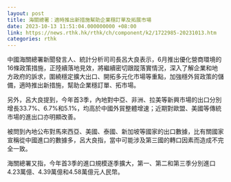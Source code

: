 ```yaml
---
layout: post
title: 海關總署：適時推出新措施幫助企業穩訂單及拓展市場
date: 2023-10-13 11:51:04.000000000 +08:00
link: https://news.rthk.hk/rthk/ch/component/k2/1722985-20231013.htm
categories: rthk
---
```


中國海關總署新聞發言人、統計分析司司長呂大良表示，6月推出優化營商環境的16條政策措施，正陸續落地見效，將繼續密切跟蹤落實情況，深入了解企業和地方政府的訴求，圍繞穩定擴大出口、開拓多元化市場等重點，加強穩外貿政策的儲備，適時推出新措施，幫助企業穩訂單、拓市場。

另外，呂大良提到，今年首3季，內地對中亞、非洲、拉美等新興市場的出口分別增長33.7%、6.7%和5.1%，均高於中國外貿整體增速；近期對歐盟、美國等傳統市場的進出口亦明顯改善。

被問到內地公布對馬來西亞、美國、泰國、新加坡等國家的出口數據，比有關國家宣稱從中國進口的數據多，呂大良指，當中可能涉及第三國的轉口因素而造成不完全一致。

海關總署又指，今年首3季的進口規模逐季擴大，第一、第二和第三季分別進口4.23萬億、4.39萬億和4.58萬億元人民幣。
